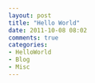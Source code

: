 ```yaml
---
layout: post
title: "Hello World"
date: 2011-10-08 08:02
comments: true
categories:
- HelloWorld
- Blog
- Misc
---
```

